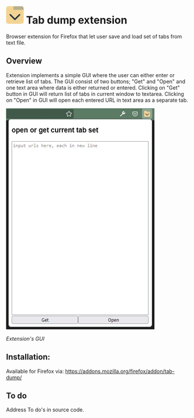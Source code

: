 # ![logo](src/icons/icon-48.png) Tab dump extension

Browser extension for Firefox that let user save and load set of tabs from text file. 

## Overview

Extension implements a simple GUI where the user can either enter or retrieve list of tabs. The GUI consist of two buttons; "Get" and "Open" and one text area where data is either returned or entered. Clicking on "Get" button in GUI will return list of tabs in current window to textarea. Clicking on "Open" in GUI will open each entered URL in text area as a separate tab.

![screenshot of extension's Gui](assets/screenshot-gui.jpg)

*Extension's GUI*

## Installation:
Available for Firefox via: https://addons.mozilla.org/firefox/addon/tab-dump/

## To do
Address To do's in source code.
